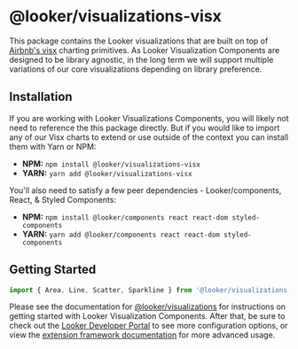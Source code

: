 # @looker/visualizations-visx

This package contains the Looker visualizations that are built on top of [Airbnb's visx](https://airbnb.io/visx/) charting primitives.
As Looker Visualization Components are designed to be library agnostic, in the long term we will support multiple variations of our core visualizations depending on library preference.

## Installation

If you are working with Looker Visualizations Components, you will likely not need to reference the this package directly. But if you would like to import any of our Visx charts to extend or use outside of the context you can install them with Yarn or NPM:

- **NPM:** `npm install @looker/visualizations-visx`
- **YARN:** `yarn add @looker/visualizations-visx`

You'll also need to satisfy a few peer dependencies - Looker/components, React, & Styled Components:

- **NPM:** `npm install @looker/components react react-dom styled-components`
- **YARN:** `yarn add @looker/components react react-dom styled-components`

## Getting Started

```jsx
import { Area, Line, Scatter, Sparkline } from '@looker/visualizations-visx'
```

Please see the documentation for [@looker/visualizations](https://github.com/looker-open-source/components/tree/main/packages/visualizations) for instructions on getting started with Looker Visualization Components. After that, be sure to check out the [Looker Developer Portal](https://developers.looker.com/components/visualization-components) to see more configuration options, or view the [extension framework documentation](https://docs.looker.com/data-modeling/extension-framework/vis-components) for more advanced usage.
